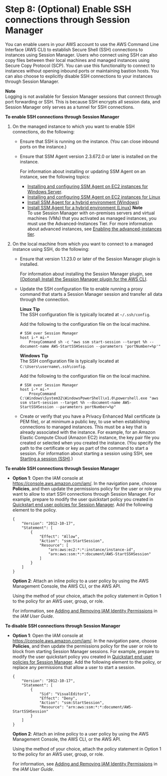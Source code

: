 # Step 8: \(Optional\) Enable SSH connections through Session Manager<a name="session-manager-getting-started-enable-ssh-connections"></a>

You can enable users in your AWS account to use the AWS Command Line Interface \(AWS CLI\) to establish Secure Shell \(SSH\) connections to instances using Session Manager\. Users who connect using SSH can also copy files between their local machines and managed instances using Secure Copy Protocol \(SCP\)\. You can use this functionality to connect to instances without opening inbound ports or maintaining bastion hosts\. You can also choose to explicitly disable SSH connections to your instances through Session Manager\.

**Note**  
Logging is not available for Session Manager sessions that connect through port forwarding or SSH\. This is because SSH encrypts all session data, and Session Manager only serves as a tunnel for SSH connections\.

**To enable SSH connections through Session Manager**

1. On the managed instance to which you want to enable SSH connections, do the following:
   + Ensure that SSH is running on the instance\. \(You can close inbound ports on the instance\.\)
   + Ensure that SSM Agent version 2\.3\.672\.0 or later is installed on the instance\.

     For information about installing or updating SSM Agent on an instance, see the following topics:
     + [Installing and configuring SSM Agent on EC2 instances for Windows Server](sysman-install-ssm-win.md)\.
     +  [Installing and configuring SSM Agent on EC2 instances for Linux](sysman-install-ssm-agent.md) 
     +  [Install SSM Agent for a hybrid environment \(Windows\)](sysman-install-managed-win.md) 
     +  [Install SSM Agent for a hybrid environment \(Linux\)](sysman-install-managed-linux.md) 
**Note**  
To use Session Manager with on\-premises servers and virtual machines \(VMs\) that you activated as managed instances, you must use the Advanced\-Instances Tier\. For more information about advanced instances, see [Enabling the advanced\-instances tier](systems-manager-managedinstances-advanced.md)\.

1. On the local machine from which you want to connect to a managed instance using SSH, do the following:
   + Ensure that version 1\.1\.23\.0 or later of the Session Manager plugin is installed\.

     For information about installing the Session Manager plugin, see [\(Optional\) Install the Session Manager plugin for the AWS CLI](session-manager-working-with-install-plugin.md)\.
   + Update the SSH configuration file to enable running a proxy command that starts a Session Manager session and transfer all data through the connection\.

      **Linux** 
**Tip**  
The SSH configuration file is typically located at `~/.ssh/config`\.

     Add the following to the configuration file on the local machine\.

     ```
     # SSH over Session Manager
     host i-* mi-*
         ProxyCommand sh -c "aws ssm start-session --target %h --document-name AWS-StartSSHSession --parameters 'portNumber=%p'"
     ```

      **Windows** 
**Tip**  
The SSH configuration file is typically located at `C:\Users\username\.ssh\config`\.

     Add the following to the configuration file on the local machine\.

     ```
     # SSH over Session Manager
     host i-* mi-*
         ProxyCommand C:\Windows\System32\WindowsPowerShell\v1.0\powershell.exe "aws ssm start-session --target %h --document-name AWS-StartSSHSession --parameters portNumber=%p"
     ```
   + Create or verify that you have a Privacy Enhanced Mail certificate \(a PEM file\), or at minimum a public key, to use when establishing connections to managed instances\. This must be a key that is already associated with the instance\. For example, for an Amazon Elastic Compute Cloud \(Amazon EC2\) instance, the key pair file you created or selected when you created the instance\. \(You specify the path to the certificate or key as part of the command to start a session\. For information about starting a session using SSH, see [Starting a session \(SSH\)](session-manager-working-with-sessions-start.md#sessions-start-ssh)\.\)

**To enable SSH connections through Session Manager**
+ **Option 1**: Open the IAM console at [https://console\.aws\.amazon\.com/iam/](https://console.aws.amazon.com/iam/)\. In the navigation pane, choose **Policies**, and then update the permissions policy for the user or role you want to allow to start SSH connections through Session Manager\. For example, prepare to modify the user quickstart policy you created in [Quickstart end user policies for Session Manager](getting-started-restrict-access-quickstart.md#restrict-access-quickstart-end-user)\. Add the following element to the policy\.

  ```
  {
      "Version": "2012-10-17",
      "Statement": [
          {
              "Effect": "Allow",
              "Action": "ssm:StartSession",
              "Resource": [
                  "arn:aws:ec2:*:*:instance/instance-id",
                  "arn:aws:ssm:*:*:document/AWS-StartSSHSession"
              ]
          }
      ]
  }
  ```

  **Option 2**: Attach an inline policy to a user policy by using the AWS Management Console, the AWS CLI, or the AWS API\.

  Using the method of your choice, attach the policy statement in Option 1 to the policy for an AWS user, group, or role\.

  For information, see [Adding and Removing IAM Identity Permissions](https://docs.aws.amazon.com/IAM/latest/UserGuide/access_policies_manage-attach-detach.html) in the *IAM User Guide*\.

**To disable SSH connections through Session Manager**
+ **Option 1**: Open the IAM console at [https://console\.aws\.amazon\.com/iam/](https://console.aws.amazon.com/iam/)\. In the navigation pane, choose **Policies**, and then update the permissions policy for the user or role to block from starting Session Manager sessions\. For example, prepare to modify the user quickstart policy you created in [Quickstart end user policies for Session Manager](getting-started-restrict-access-quickstart.md#restrict-access-quickstart-end-user)\. Add the following element to the policy, or replace any permissions that allow a user to start a session\.

  ```
  {
      "Version": "2012-10-17",
      "Statement": [
          {
              "Sid": "VisualEditor1",
              "Effect": "Deny",
              "Action": "ssm:StartSession",
              "Resource": "arn:aws:ssm:*:*:document/AWS-StartSSHSession"
          }
      ]
  }
  ```

  **Option 2**: Attach an inline policy to a user policy by using the AWS Management Console, the AWS CLI, or the AWS API\.

  Using the method of your choice, attach the policy statement in Option 1 to the policy for an AWS user, group, or role\.

  For information, see [Adding and Removing IAM Identity Permissions](https://docs.aws.amazon.com/IAM/latest/UserGuide/access_policies_manage-attach-detach.html) in the *IAM User Guide*\.